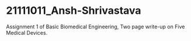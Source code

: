 # 21111011_Ansh-Shrivastava
Assignment 1 of Basic Biomedical Engineering, Two page write-up on Five Medical Devices.
